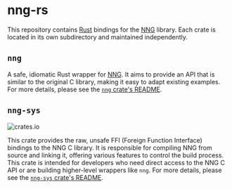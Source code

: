 # nng-rs

This repository contains [Rust](https://rust-lang.org/) bindings for the
[NNG](https://github.com/nanomsg/nng) library. Each crate is located in its own
subdirectory and maintained independently.

## `nng`

A safe, idiomatic Rust wrapper for [NNG](https://github.com/nanomsg/nng). It
aims to provide an API that is similar to the original C library, making it easy
to adapt existing examples.  For more details, please see the [`nng` crate's
README](./nng/README.md).

## `nng-sys`

![crates.io](https://img.shields.io/crates/v/nng-sys)

This crate provides the raw, unsafe FFI (Foreign Function Interface) bindings
to the NNG C library. It is responsible for compiling NNG from source and
linking it, offering various features to control the build process. This crate
is intended for developers who need direct access to the NNG C API or are
building higher-level wrappers like `nng`. For more details, please see the
[`nng-sys` crate's README](./nng-sys/README.md).
